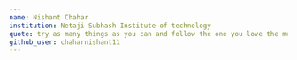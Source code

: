 ```yaml
---
name: Nishant Chahar
institution: Netaji Subhash Institute of technology
quote: try as many things as you can and follow the one you love the most!
github_user: chaharnishant11
---
```

